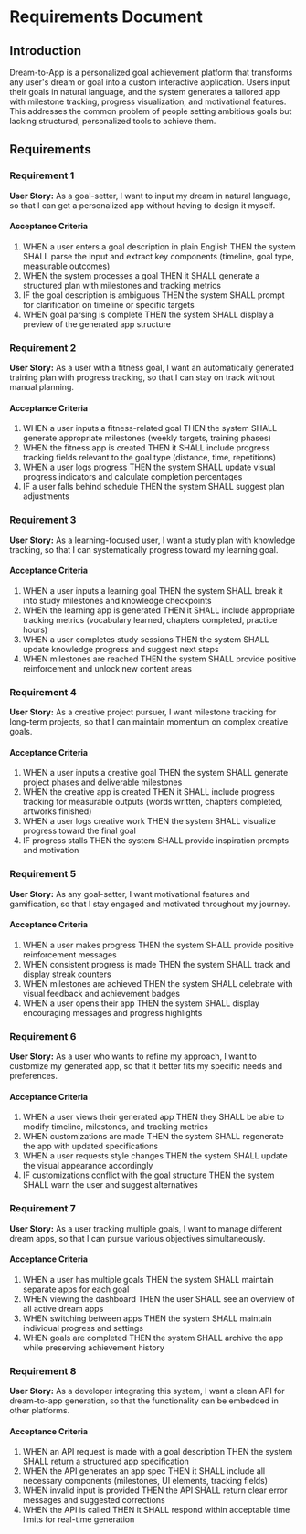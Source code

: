 # Requirements Document

## Introduction

Dream-to-App is a personalized goal achievement platform that transforms any user's dream or goal into a custom interactive application. Users input their goals in natural language, and the system generates a tailored app with milestone tracking, progress visualization, and motivational features. This addresses the common problem of people setting ambitious goals but lacking structured, personalized tools to achieve them.

## Requirements

### Requirement 1

**User Story:** As a goal-setter, I want to input my dream in natural language, so that I can get a personalized app without having to design it myself.

#### Acceptance Criteria

1. WHEN a user enters a goal description in plain English THEN the system SHALL parse the input and extract key components (timeline, goal type, measurable outcomes)
2. WHEN the system processes a goal THEN it SHALL generate a structured plan with milestones and tracking metrics
3. IF the goal description is ambiguous THEN the system SHALL prompt for clarification on timeline or specific targets
4. WHEN goal parsing is complete THEN the system SHALL display a preview of the generated app structure

### Requirement 2

**User Story:** As a user with a fitness goal, I want an automatically generated training plan with progress tracking, so that I can stay on track without manual planning.

#### Acceptance Criteria

1. WHEN a user inputs a fitness-related goal THEN the system SHALL generate appropriate milestones (weekly targets, training phases)
2. WHEN the fitness app is created THEN it SHALL include progress tracking fields relevant to the goal type (distance, time, repetitions)
3. WHEN a user logs progress THEN the system SHALL update visual progress indicators and calculate completion percentages
4. IF a user falls behind schedule THEN the system SHALL suggest plan adjustments

### Requirement 3

**User Story:** As a learning-focused user, I want a study plan with knowledge tracking, so that I can systematically progress toward my learning goal.

#### Acceptance Criteria

1. WHEN a user inputs a learning goal THEN the system SHALL break it into study milestones and knowledge checkpoints
2. WHEN the learning app is generated THEN it SHALL include appropriate tracking metrics (vocabulary learned, chapters completed, practice hours)
3. WHEN a user completes study sessions THEN the system SHALL update knowledge progress and suggest next steps
4. WHEN milestones are reached THEN the system SHALL provide positive reinforcement and unlock new content areas

### Requirement 4

**User Story:** As a creative project pursuer, I want milestone tracking for long-term projects, so that I can maintain momentum on complex creative goals.

#### Acceptance Criteria

1. WHEN a user inputs a creative goal THEN the system SHALL generate project phases and deliverable milestones
2. WHEN the creative app is created THEN it SHALL include progress tracking for measurable outputs (words written, chapters completed, artworks finished)
3. WHEN a user logs creative work THEN the system SHALL visualize progress toward the final goal
4. IF progress stalls THEN the system SHALL provide inspiration prompts and motivation

### Requirement 5

**User Story:** As any goal-setter, I want motivational features and gamification, so that I stay engaged and motivated throughout my journey.

#### Acceptance Criteria

1. WHEN a user makes progress THEN the system SHALL provide positive reinforcement messages
2. WHEN consistent progress is made THEN the system SHALL track and display streak counters
3. WHEN milestones are achieved THEN the system SHALL celebrate with visual feedback and achievement badges
4. WHEN a user opens their app THEN the system SHALL display encouraging messages and progress highlights

### Requirement 6

**User Story:** As a user who wants to refine my approach, I want to customize my generated app, so that it better fits my specific needs and preferences.

#### Acceptance Criteria

1. WHEN a user views their generated app THEN they SHALL be able to modify timeline, milestones, and tracking metrics
2. WHEN customizations are made THEN the system SHALL regenerate the app with updated specifications
3. WHEN a user requests style changes THEN the system SHALL update the visual appearance accordingly
4. IF customizations conflict with the goal structure THEN the system SHALL warn the user and suggest alternatives

### Requirement 7

**User Story:** As a user tracking multiple goals, I want to manage different dream apps, so that I can pursue various objectives simultaneously.

#### Acceptance Criteria

1. WHEN a user has multiple goals THEN the system SHALL maintain separate apps for each goal
2. WHEN viewing the dashboard THEN the user SHALL see an overview of all active dream apps
3. WHEN switching between apps THEN the system SHALL maintain individual progress and settings
4. WHEN goals are completed THEN the system SHALL archive the app while preserving achievement history

### Requirement 8

**User Story:** As a developer integrating this system, I want a clean API for dream-to-app generation, so that the functionality can be embedded in other platforms.

#### Acceptance Criteria

1. WHEN an API request is made with a goal description THEN the system SHALL return a structured app specification
2. WHEN the API generates an app spec THEN it SHALL include all necessary components (milestones, UI elements, tracking fields)
3. WHEN invalid input is provided THEN the API SHALL return clear error messages and suggested corrections
4. WHEN the API is called THEN it SHALL respond within acceptable time limits for real-time generation